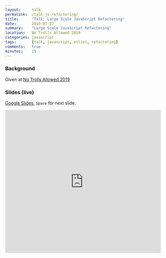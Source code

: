```yaml
---
layout:     talk
permalink:  /talk-js-refactoring/
title:      "Talk: Large Scale JavaScript Refactoring"
date:       2019-07-27
summary:    "Large Scale JavaScript Refactoring"
location:   No Trolls Allowed 2019
categories: javascript
tags:       [talk, javascript, eslint, refactoring]
comments:   true
minutes:    15
---
```

### Background

Given at [No Trolls Allowed 2019](https://2019.notrollsallowed.com/)

### Slides (live)

[Google Slides](https://docs.google.com/presentation/d/e/2PACX-1vQTCvl1PplhiBDc4lF_dNy0S09QjwJBWMwa47xIaZ7YdSi1W4kZ3WxyPLSAenWsnUdbCYwsoMmufIvU/pub?start=false&loop=false&delayms=3000), `Space` for next slide.

<iframe src="https://docs.google.com/presentation/d/e/2PACX-1vQTCvl1PplhiBDc4lF_dNy0S09QjwJBWMwa47xIaZ7YdSi1W4kZ3WxyPLSAenWsnUdbCYwsoMmufIvU/embed?start=false&loop=false&delayms=3000" frameborder="0" width="100%" height="461px" allowfullscreen="true" mozallowfullscreen="true" webkitallowfullscreen="true"></iframe>
